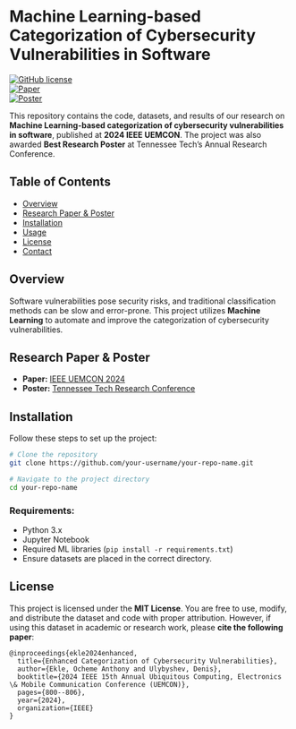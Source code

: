 # Machine Learning-based Categorization of Cybersecurity Vulnerabilities in Software

[![GitHub license](https://img.shields.io/badge/License-MIT-blue.svg)](https://github.com/your-username/your-repo-name/blob/main/LICENSE)  
[![Paper](https://img.shields.io/badge/Paper-PDF-red.svg)](https://ieeexplore.ieee.org/stamp/stamp.jsp?arnumber=10754709)  
[![Poster](https://img.shields.io/badge/Poster-PDF-orange.svg)](https://scholar.google.com/citations?view_op=view_citation&hl=en&user=fk1n8VQAAAAJ&citation_for_view=fk1n8VQAAAAJ:qjMakFHDy7sC)

This repository contains the code, datasets, and results of our research on **Machine Learning-based categorization of cybersecurity vulnerabilities in software**, published at **2024 IEEE UEMCON**. The project was also awarded **Best Research Poster** at Tennessee Tech’s Annual Research Conference.

## Table of Contents
- [Overview](#overview)
- [Research Paper & Poster](#research-paper--poster)
- [Installation](#installation)
- [Usage](#usage)
- [License](#license)
- [Contact](#contact)

## Overview
Software vulnerabilities pose security risks, and traditional classification methods can be slow and error-prone. This project utilizes **Machine Learning** to automate and improve the categorization of cybersecurity vulnerabilities.

## Research Paper & Poster
- **Paper:** [IEEE UEMCON 2024](https://ieeexplore.ieee.org/stamp/stamp.jsp?arnumber=10754709)  
- **Poster:** [Tennessee Tech Research Conference](https://scholar.google.com/citations?view_op=view_citation&hl=en&user=fk1n8VQAAAAJ&citation_for_view=fk1n8VQAAAAJ:qjMakFHDy7sC)

## Installation
Follow these steps to set up the project:
```bash
# Clone the repository
git clone https://github.com/your-username/your-repo-name.git

# Navigate to the project directory
cd your-repo-name
```
### Requirements:
- Python 3.x
- Jupyter Notebook
- Required ML libraries (`pip install -r requirements.txt`)
- Ensure datasets are placed in the correct directory.

## License
This project is licensed under the **MIT License**. You are free to use, modify, and distribute the dataset and code with proper attribution. However, if using this dataset in academic or research work, please **cite the following paper**:

```
@inproceedings{ekle2024enhanced,
  title={Enhanced Categorization of Cybersecurity Vulnerabilities},
  author={Ekle, Ocheme Anthony and Ulybyshev, Denis},
  booktitle={2024 IEEE 15th Annual Ubiquitous Computing, Electronics \& Mobile Communication Conference (UEMCON)},
  pages={800--806},
  year={2024},
  organization={IEEE}
}
```

